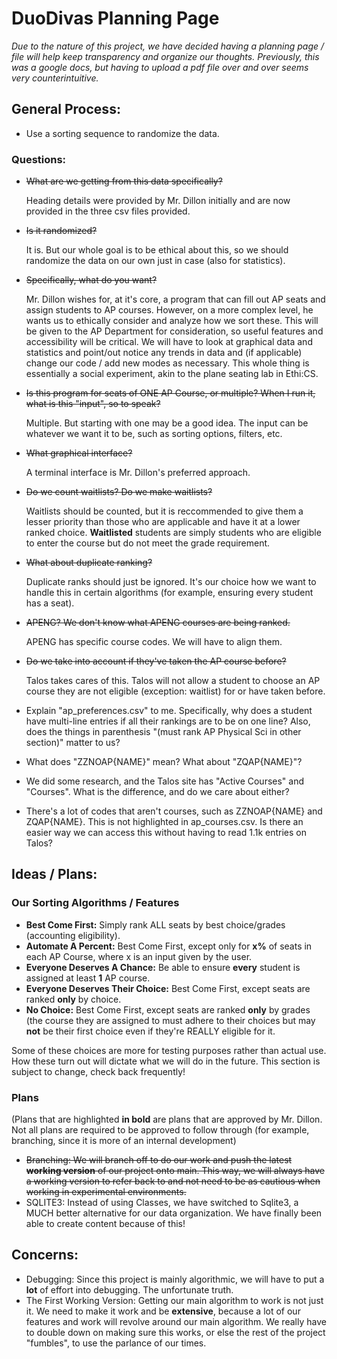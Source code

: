 # DuoDivas Planning Page

_Due to the nature of this project, we have decided having a planning page / file will help keep transparency and organize our thoughts. Previously, this was a google docs, but having to upload a pdf file over and over seems very counterintuitive._

## General Process:

- Use a sorting sequence to randomize the data.

### Questions:

- ~~What are we getting from this data specifically?~~

 	Heading details were provided by Mr. Dillon initially and are now provided in the three csv files provided.

- ~~Is it randomized?~~

 	It is. But our whole goal is to be ethical about this, so we should randomize the data on our own just in case (also for statistics).

- ~~Specifically, what do you want?~~

 	Mr. Dillon wishes for, at it's core, a program that can fill out AP seats and assign students to AP courses. However, on a more complex level, he wants us to ethically consider and analyze how we sort these. This will be given to the AP Department for consideration, so useful features and accessibility will be critical. We will have to look at graphical data and statistics and point/out notice any trends in data and (if applicable) change our code / add new modes as necessary. This whole thing is essentially a social experiment, akin to the plane seating lab in Ethi:CS.

- ~~Is this program for seats of ONE AP Course, or multiple? When I run it, what is this "input", so to speak?~~

 	Multiple. But starting with one may be a good idea. The input can be whatever we want it to be, such as sorting options, filters, etc.

- ~~What graphical interface?~~

 	A terminal interface is Mr. Dillon's preferred approach.

- ~~Do we count waitlists? Do we make waitlists?~~

 	Waitlists should be counted, but it is reccommended to give them a lesser priority than those who are applicable and have it at a lower ranked choice. **Waitlisted** students are simply students who are eligible to enter the course but do not meet the grade requirement.

- ~~What about duplicate ranking?~~

 	Duplicate ranks should just be ignored. It's our choice how we want to handle this in certain algorithms (for example, ensuring every student has a seat).

- ~~APENG? We don't know what APENG courses are being ranked.~~

 	APENG has specific course codes. We will have to align them.

- ~~Do we take into account if they've taken the AP course before?~~

 	Talos takes cares of this. Talos will not allow a student to choose an AP course they are not eligible (exception: waitlist) for or have taken before.

- Explain "ap_preferences.csv" to me. Specifically, why does a student have multi-line entries if all their rankings are to be on one line? Also, does the things in parenthesis "(must rank AP Physical Sci in other section)" matter to us?

- What does "ZZNOAP{NAME}" mean? What about "ZQAP{NAME}"?

- We did some research, and the Talos site has "Active Courses" and "Courses". What is the difference, and do we care about either?

- There's a lot of codes that aren't courses, such as ZZNOAP{NAME} and ZQAP{NAME}. This is not highlighted in ap_courses.csv. Is there an easier way we can access this without having to read 1.1k entries on Talos?  

## Ideas / Plans:

### Our Sorting Algorithms / Features

- **Best Come First:** Simply rank ALL seats by best choice/grades (accounting eligibility).
- **Automate A Percent:** Best Come First, except only for **x%** of seats in each AP Course, where x is an input given by the user.
- **Everyone Deserves A Chance:** Be able to ensure **every** student is assigned at least **1** AP course.
- **Everyone Deserves Their Choice:** Best Come First, except seats are ranked **only** by choice.
- **No Choice:** Best Come First, except seats are ranked **only** by grades (the course they are assigned to must adhere to their choices but may **not** be their first choice even if they're REALLY eligible for it.

Some of these choices are more for testing purposes rather than actual use. How these turn out will dictate what we will do in the future. This section is subject to change, check back frequently!

### Plans

(Plans that are highlighted **in bold** are plans that are approved by Mr. Dillon. Not all plans are required to be approved to follow through (for example, branching, since it is more of an internal development)

- ~~Branching: We will branch off to do our work and push the latest **working version** of our project onto main. This way, we will always have a working version to refer back to and not need to be as cautious when working in experimental environments.~~
- SQLITE3: Instead of using Classes, we have switched to Sqlite3, a MUCH better alternative for our data organization. We have finally been able to create content because of this!

## Concerns:

- Debugging: Since this project is mainly algorithmic, we will have to put a **lot** of effort into debugging. The unfortunate truth.
- The First Working Version: Getting our main algorithm to work is not just it. We need to make it work and be **extensive**, because a lot of our features and work will revolve around our main algorithm. We really have to double down on making sure this works, or else the rest of the project "fumbles", to use the parlance of our times.  
